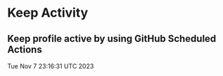 # Keep Activity 
Keep profile active by using GitHub Scheduled Actions
--- 
Tue Nov  7 23:16:31 UTC 2023